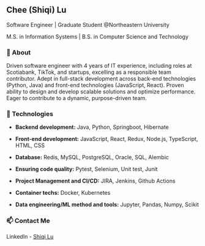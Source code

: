 ## **Chee (Shiqi) Lu**

Software Engineer | Graduate Student @Northeastern University

M.S. in Information Systems | B.S. in Computer Science and Technology 

### **👋 About**

Driven software engineer with 4 years of IT experience, including roles at Scotiabank, TikTok, and startups, excelling as a responsible team contributor. Adept in full-stack development across back-end technologies (Python, Java) and front-end technologies (JavaScript, React). Proven ability to design and develop scalable solutions and optimize performance. Eager to contribute to a dynamic, purpose-driven team.

### **🪷 Technologies**

- **Backend development:** Java, Python, Springboot, Hibernate

- **Front-end development:** JavaScript, React, Redux, Node.js, TypeScript, HTML, CSS

- **Database:** Redis, MySQL, PostgreSQL, Oracle, SQL, Alembic  

- **Ensuring code quality:** Pytest, Selenium, Unit test, Junit 

- **Project Management and CI/CD:** JIRA, Jenkins, Github Actions

- **Container techs:** Docker, Kubernetes

- **Data engineering/ML method and tools:** Jupyter, Pandas, Numpy, Scikit


### **📫 Contact Me**

LinkedIn - [Shiqi Lu]([https://www.example.com](https://www.linkedin.com/in/shiqilu/))


<!---
ShiqiLu77/ShiqiLu77 is a ✨ special ✨ repository because its `README.md` (this file) appears on your GitHub profile.
You can click the Preview link to take a look at your changes.
--->
